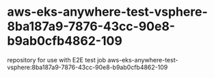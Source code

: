 # aws-eks-anywhere-test-vsphere-8ba187a9-7876-43cc-90e8-b9ab0cfb4862-109
repository for use with E2E test job aws-eks-anywhere-test-vsphere:8ba187a9-7876-43cc-90e8-b9ab0cfb4862-109
